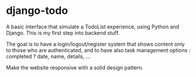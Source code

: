 # django-todo

A basic interface that simulate a TodoList experience, using Python and Django.
This is my first step into backend stuff.

The goal is to have a login/logout/register system that shows content only to those who are authenticated,
and to have also task management options : completed ? date, name, details, ... 

Make the website responsive with a solid design pattern.


